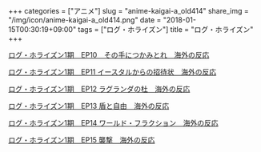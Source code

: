 +++
categories = ["アニメ"]
slug = "anime-kaigai-a_old414"
share_img = "/img/icon/anime-kaigai-a_old414.png"
date = "2018-01-15T00:30:19+09:00"
tags = ["ログ・ホライズン"]
title = "ログ・ホライズン"
+++



<a href="http://flog-statue-nazetukuba.blog.jp/archives/59677692.html" rel="nofollow" target="_blank" title="ログ・ホライズン1期　EP10　その手につかみとれ　海外の反応">ログ・ホライズン1期　EP10　その手につかみとれ　海外の反応</a>

<a href="http://flog-statue-nazetukuba.blog.jp/archives/62252728.html" rel="nofollow" target="_blank" title="ログ・ホライズン1期　EP11 イースタルからの招待状　海外の反応">ログ・ホライズン1期　EP11 イースタルからの招待状　海外の反応</a>

<a href="http://flog-statue-nazetukuba.blog.jp/archives/64693185.html" rel="nofollow" target="_blank" title="ログ・ホライズン1期　EP12 ラグランダの杜　海外の反応">ログ・ホライズン1期　EP12 ラグランダの杜　海外の反応</a>

<a href="http://flog-statue-nazetukuba.blog.jp/archives/65049205.html" rel="nofollow" target="_blank" title="ログ・ホライズン1期　EP13 盾と自由　海外の反応">ログ・ホライズン1期　EP13 盾と自由　海外の反応</a>

<a href="http://flog-statue-nazetukuba.blog.jp/archives/65532787.html" rel="nofollow" target="_blank" title="ログ・ホライズン1期　EP14 ワールド・フラクション　海外の反応">ログ・ホライズン1期　EP14 ワールド・フラクション　海外の反応</a>

<a href="http://flog-statue-nazetukuba.blog.jp/archives/65955056.html" rel="nofollow" target="_blank" title="ログ・ホライズン1期　EP15 襲撃　海外の反応">ログ・ホライズン1期　EP15 襲撃　海外の反応</a>
